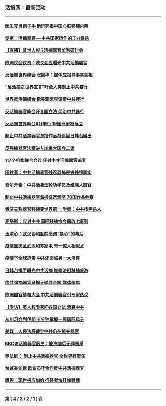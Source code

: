 ### 活摘网：最新活动
---
#### [医生充当刽子手 新研究揭中国心脏移植内幕](../../pages/nf5883/n13772291.md?08200430) 
#### [专家：活摘器官──中共国家运作的工业屠杀](../../pages/nf5883/n13761178.md?08200430) 
#### [【直播】普世人权与活摘器官牟利研讨会](../../pages/nf5883/n13425146.md?08200430) 
#### [欧洲议会议员：欧议会应曝光中共活摘器官](../../pages/nf5883/n13336571.md?08200430) 
#### [反活摘世界峰会 张锦华：媒体应报导事实真相](../../pages/nf5883/n13278502.md?08200430) 
#### [“反活摘之世界宣言”吁全人类制止中共暴行](../../pages/nf5883/n13259730.md?08200430) 
#### [世界反活摘峰会 欧美亚医界谴责中共罪行](../../pages/nf5883/n13253550.md?08200430) 
#### [反活摘器官峰会吁各国立法 惩治中共暴行](../../pages/nf5883/n13245052.md?08200430) 
#### [反活摘世界峰会9月举行 19国专家将与会](../../pages/nf5883/n13201492.md?08200430) 
#### [制止中共活摘器官海报作品将巡回日韩台展出](../../pages/nf5883/n13177791.md?08200430) 
#### [反强摘器官法案进入加拿大国会二读](../../pages/nf5883/n13033450.md?08200430) 
#### [117个机构联合会议 吁对中共活摘器官追责](../../pages/nf5883/n12775087.md?08200430) 
#### [田秋堇：中共活摘器官残忍恐怖是铁铮铮事实](../../pages/nf5883/n12702148.md?08200430) 
#### [吾尔开希：中共活摘法轮功学员及维族人器官](../../pages/nf5883/n12693197.md?08200430) 
#### [制止中共活摘器官海报征选颁奖 70国作品参赛](../../pages/nf5883/n12692050.md?08200430) 
#### [黄洁夫称器官移植要世界第一 学者：中共按需杀人](../../pages/nf5883/n12572329.md?08200430) 
#### [麦塔斯：应对中共 国际移植协会需改七原则](../../pages/nf5883/n12514711.md?08200430) 
#### [玉清心：武汉协和医院高调“换心”的幕后](../../pages/nf5883/n12298730.md?08200430) 
#### [疫情重灾区武汉和苏家屯 有一惊人相似点](../../pages/nf5883/n12150824.md?08200430) 
#### [疫情下全球追责 中共还面临另一大清算](../../pages/nf5883/n12070397.md?08200430) 
#### [日韩台携手曝光中共活摘 推修法阻移植旅游](../../pages/nf5883/n11712046.md?08200430) 
#### [中共强摘器官证据呈递联合国 媒体聚焦](../../pages/nf5883/n11546426.md?08200430) 
#### [欧洲器官移植大会 中共活摘器官引专家热议](../../pages/nf5883/n11539095.md?08200430) 
#### [【专访】英人权专家吁各国立法 清算中共](../../pages/nf5883/n11367315.md?08200430) 
#### [从川习会到伊朗 五分钟掌握一周国际风云](../../pages/nf5883/n11338520.md?08200430) 
#### [美媒：人民法庭裁定中共仍在掠夺器官](../../pages/nf5883/n11334897.md?08200430) 
#### [BBC访活摘器官医生：被洗脑后无罪恶感](../../pages/nf5883/n11335935.md?08200430) 
#### [英法庭： 制止中共活摘器官 全世界有责任](../../pages/nf5883/n11330691.md?08200430) 
#### [台监委访欧 欧议员吁合作反中共活摘器官](../../pages/nf5883/n11109190.md?08200430) 
#### [唐恩：现世报应如响 行恶者快忏悔赎罪](../../pages/nf5883/n11104016.md?08200430) 

---
#### 第 [ [4](./4.md?08200430) / [3](./3.md?08200430) / [2](./2.md?08200430) / [1](./1.md?08200430) ] 页
